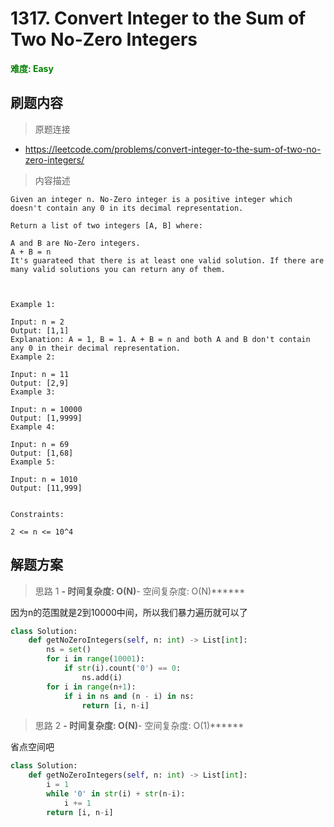 # 1317. Convert Integer to the Sum of Two No-Zero Integers

**<font color=green>难度: Easy</font>**

## 刷题内容

> 原题连接

* https://leetcode.com/problems/convert-integer-to-the-sum-of-two-no-zero-integers/

> 内容描述

```
Given an integer n. No-Zero integer is a positive integer which doesn't contain any 0 in its decimal representation.

Return a list of two integers [A, B] where:

A and B are No-Zero integers.
A + B = n
It's guarateed that there is at least one valid solution. If there are many valid solutions you can return any of them.

 

Example 1:

Input: n = 2
Output: [1,1]
Explanation: A = 1, B = 1. A + B = n and both A and B don't contain any 0 in their decimal representation.
Example 2:

Input: n = 11
Output: [2,9]
Example 3:

Input: n = 10000
Output: [1,9999]
Example 4:

Input: n = 69
Output: [1,68]
Example 5:

Input: n = 1010
Output: [11,999]
 

Constraints:

2 <= n <= 10^4
```

## 解题方案

> 思路 1
******- 时间复杂度: O(N)******- 空间复杂度: O(N)******


因为n的范围就是2到10000中间，所以我们暴力遍历就可以了


```python
class Solution:
    def getNoZeroIntegers(self, n: int) -> List[int]:
        ns = set()
        for i in range(10001):
            if str(i).count('0') == 0:
                ns.add(i)
        for i in range(n+1):
            if i in ns and (n - i) in ns:
                return [i, n-i]
```

> 思路 2
******- 时间复杂度: O(N)******- 空间复杂度: O(1)******

省点空间吧

```python
class Solution:
    def getNoZeroIntegers(self, n: int) -> List[int]:
        i = 1
        while '0' in str(i) + str(n-i):
            i += 1
        return [i, n-i]
```

